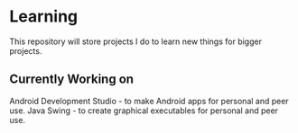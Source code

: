 # Learning
This repository will store projects I do to learn new things for bigger projects.

## Currently Working on
Android Development Studio - to make Android apps for personal and peer use.
Java Swing - to create graphical executables for personal and peer use.